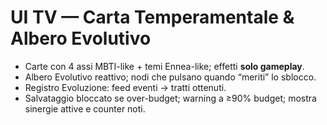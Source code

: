 # UI TV — Carta Temperamentale & Albero Evolutivo

- Carte con 4 assi MBTI-like + temi Ennea-like; effetti **solo gameplay**.
- Albero Evolutivo reattivo; nodi che pulsano quando “meriti” lo sblocco.
- Registro Evoluzione: feed eventi → tratti ottenuti.
- Salvataggio bloccato se over-budget; warning a ≥90% budget; mostra sinergie attive e counter noti.
